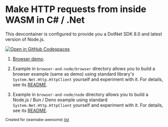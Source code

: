 # Make HTTP requests from inside WASM in C# / .Net

This devcontainer is configured to provide you a DotNet SDK 8.0 and latest version of Node.js.

[![Open in GitHub Codespaces](https://github.com/codespaces/badge.svg)](https://codespaces.new/wasm-outbound-http-examples/dotnet)

1. [Browser demo](https://wasm-outbound-http-examples.github.io/dotnet/).


2. Example in `browser-and-node/browser` directory allows you to build a browser example (same as demo) using standard library's `System.Net.Http.HttpClient` yourself and experiment with it.
   For details, see its [README](browser-and-node/browser/README.md).


3. Example in `browser-and-node/node` directory allows you to build a Node.js / Bun / Deno  example using standard `System.Net.Http.HttpClient` yourself and experiment with it.
   For details, see its [README](browser-and-node/node/README.md).

<sub>Created for (wannabe-awesome) [list](https://github.com/vasilev/HTTP-request-from-inside-WASM)</sub>
